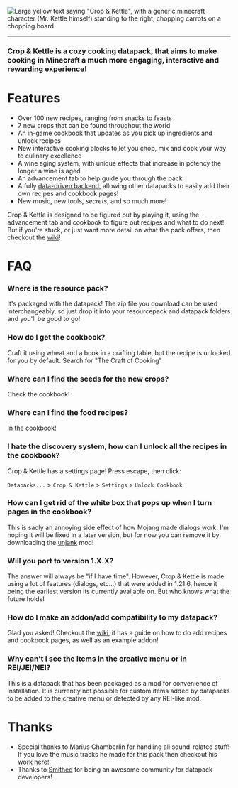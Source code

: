 ![Large yellow text saying "Crop & Kettle", with a generic minecraft character (Mr. Kettle himself) standing to the right, chopping carrots on a chopping board.](https://cdn.modrinth.com/data/cached_images/df6220a5d75e862e6ce2f409a7290461a0c8e2bc.png)

---
### Crop & Kettle is a cozy cooking datapack, that aims to make cooking in Minecraft a much more engaging, interactive and rewarding experience!

# Features
- Over 100 new recipes, ranging from snacks to feasts
- 7 new crops that can be found throughout the world
- An in-game cookbook that updates as you pick up ingredients and unlock recipes
- New interactive cooking blocks to let you chop, mix and cook your way to culinary excellence
- A wine aging system, with unique effects that increase in potency the longer a wine is aged
- An advancement tab to help guide you through the pack
- A fully [data-driven backend](https://github.com/maybejake/crop-and-kettle/wiki/Addons), allowing other datapacks to easily add their own recipes and cookbook pages!
- New music, new tools, _secrets_, and so much more!

Crop & Kettle is designed to be figured out by playing it, using the advancement tab and cookbook to figure out recipes and what to do next! But if you're stuck, or just want more detail on what the pack offers, then checkout the [wiki](https://github.com/maybejake/crop-and-kettle/wiki)!

# FAQ
### Where is the resource pack?
It's packaged with the datapack! The zip file you download can be used interchangeably, so just drop it into your resourcepack and datapack folders and you'll be good to go!
### How do I get the cookbook?
Craft it using wheat and a book in a crafting table, but the recipe is unlocked for you by default. Search for "The Craft of Cooking"
### Where can I find the seeds for the new crops?
Check the cookbook!
### Where can I find the food recipes?
In the cookbook!
### I hate the discovery system, how can I unlock all the recipes in the cookbook?
Crop & Kettle has a settings page! Press escape, then click:

`Datapacks...` > `Crop & Kettle` > `Settings` > `Unlock Cookbook`
### How can I get rid of the white box that pops up when I turn pages in the cookbook?
This is sadly an annoying side effect of how Mojang made dialogs work. I'm hoping it will be fixed in a later version, but for now you can remove it by downloading the [unjank](https://modrinth.com/mod/unjank) mod!
### Will you port to version 1.X.X?
The answer will always be "if I have time". However, Crop & Kettle is made using a lot of features (dialogs, etc...) that were added in 1.21.6, hence it being the earliest version its currently available on. But who knows what the future holds!
### How do I make an addon/add compatibility to my datapack?
Glad you asked! Checkout the [wiki](https://github.com/maybejake/crop-and-kettle/wiki/Addons), it has a guide on how to do add recipes and cookbook pages, as well as an example addon!
### Why can't I see the items in the creative menu or in REI/JEI/NEI?
This is a datapack that has been packaged as a mod for convenience of installation. It is currently not possible for custom items added by datapacks to be added to the creative menu or detected by any REI-like mod.

# Thanks
- Special thanks to Marius Chamberlin for handling all sound-related stuff! If you love the music tracks he made for this pack then checkout his work [here](https://mariuschamberlin.bandcamp.com/album/crop-kettle)!
- Thanks to [Smithed](https://smithed.net/) for being an awesome community for datapack developers!
